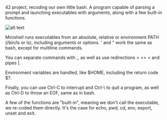42 project, recoding our own little bash. A program capable of parsing a prompt and launching executables with arguments, along with a few built-in functions.

![alt text](https://camo.githubusercontent.com/59de649cadf69776d7e965ad6f4b2326d3289ae38e2000112b85a36be3c89a3b/68747470733a2f2f692e696d6775722e636f6d2f456e31334137702e706e67)

Minishell runs executables from an absolute, relative or environment PATH (/bin/ls or ls), including arguments or options. ' and " work the same as bash, except for multiline commands.

You can separate commands with ;, as well as use redirections > >> < and pipes |.

Environment variables are handled, like $HOME, including the return code $?.

Finally, you can use Ctrl-C to interrupt and Ctrl-\ to quit a program, as well as Ctrl-D to throw an EOF, same as in bash.

A few of the functions are "built-in", meaning we don't call the executable, we re-coded them directly. It's the case for echo, pwd, cd, env, export, unset and exit.
